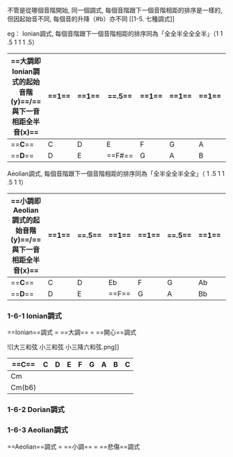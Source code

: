 
不管是從哪個音階開始, 同一個調式, 每個音階跟下一個音階相距的排序是一樣的, 但因起始音不同, 每個音的升降（#b）亦不同  [[1-5. 七種調式]]

eg：
Ionian調式, 每個音階跟下一個音階相距的排序同為「全全半全全全半」（1 1 .5 1 1 1 .5）

| ==**大調即Ionian調式的起始音階(y)**==/==**與下一音相距全半音(x)**== | ==**1**== | ==**1**== | ==**.5**== | ==**1**== | ==**1**== | ==**1**== | ==**.5**== |     |
| ------------------------------------------------ | --------- | --------- | ---------- | --------- | --------- | --------- | ---------- | --- |
| ==**C**==                                        | C         | D         | E          | F         | G         | A         | B          | C   |
| ==**D**==                                        | D         | E         | ==F#==     | G         | A         | B         | ==C#==     | D   |

Aeolian調式, 每個音階跟下一個音階相距的排序同為「全半全全半全全」（ 1 .5 1 1 .5 1 1）

| ==**小調即Aeolian調式的起始音階(y)**==/==**與下一音相距全半音(x)**== | ==**1**== | ==**.5**== | ==**1**== | ==**1**== | ==**.5**== | ==**1**== | ==**1**== |     |
| ------------------------------------------------- | --------- | ---------- | --------- | --------- | ---------- | --------- | --------- | --- |
| ==**C**==                                         | C         | D          | Eb        | F         | G          | Ab        | Bb        | C   |
| ==**D**==                                         | D         | E          | ==F==     | G         | A          | Bb        | ==C==     | D   |

### 1-6-1 Ionian調式

==Ionian==調式 = ==大調== = ==開心==調式

![[大三和弦 小三和弦 小三降六和弦.png]]

| ==**C**== | C   | D   | E   | F   | G   | A   | B   | C   |
| --------- | --- | --- | --- | --- | --- | --- | --- | --- |
| Cm        |     |     |     |     |     |     |     |     |
| Cm(b6)    |     |     |     |     |     |     |     |     |

### 1-6-2 Dorian調式

### 1-6-3 Aeolian調式

==Aeolian==調式 = ==小調== = ==悲傷==調式